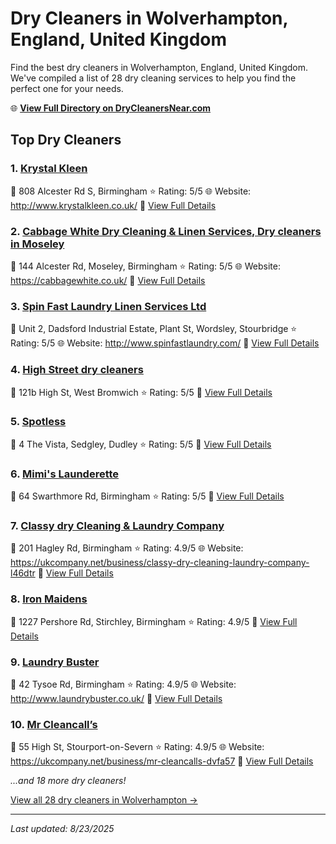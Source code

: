 # Dry Cleaners in Wolverhampton, England, United Kingdom

Find the best dry cleaners in Wolverhampton, England, United Kingdom. We've compiled a list of 28 dry cleaning services to help you find the perfect one for your needs.

🌐 **[View Full Directory on DryCleanersNear.com](https://drycleanersnear.com/city/United%20Kingdom/England/Wolverhampton)**

## Top Dry Cleaners

### 1. [Krystal Kleen](https://drycleanersnear.com/dryCleaner/68994eae3a581657721feffc/krystal-kleen)
📍 808 Alcester Rd S, Birmingham
⭐ Rating: 5/5
🌐 Website: http://www.krystalkleen.co.uk/
🔗 [View Full Details](https://drycleanersnear.com/dryCleaner/68994eae3a581657721feffc/krystal-kleen)

### 2. [Cabbage White Dry Cleaning & Linen Services, Dry cleaners in Moseley](https://drycleanersnear.com/dryCleaner/68994eb13a581657721ff0c2/cabbage-white-dry-cleaning-linen-services-dry-cleaners-in-moseley)
📍 144 Alcester Rd, Moseley, Birmingham
⭐ Rating: 5/5
🌐 Website: https://cabbagewhite.co.uk/
🔗 [View Full Details](https://drycleanersnear.com/dryCleaner/68994eb13a581657721ff0c2/cabbage-white-dry-cleaning-linen-services-dry-cleaners-in-moseley)

### 3. [Spin Fast Laundry Linen Services Ltd](https://drycleanersnear.com/dryCleaner/68994eb53a581657721ff171/spin-fast-laundry-linen-services-ltd)
📍 Unit 2, Dadsford Industrial Estate, Plant St, Wordsley, Stourbridge
⭐ Rating: 5/5
🌐 Website: http://www.spinfastlaundry.com/
🔗 [View Full Details](https://drycleanersnear.com/dryCleaner/68994eb53a581657721ff171/spin-fast-laundry-linen-services-ltd)

### 4. [High Street dry cleaners](https://drycleanersnear.com/dryCleaner/68994ebf3a581657721ff373/high-street-dry-cleaners)
📍 121b High St, West Bromwich
⭐ Rating: 5/5
🔗 [View Full Details](https://drycleanersnear.com/dryCleaner/68994ebf3a581657721ff373/high-street-dry-cleaners)

### 5. [Spotless](https://drycleanersnear.com/dryCleaner/68994ec93a581657721ff408/spotless)
📍 4 The Vista, Sedgley, Dudley
⭐ Rating: 5/5
🔗 [View Full Details](https://drycleanersnear.com/dryCleaner/68994ec93a581657721ff408/spotless)

### 6. [Mimi's Launderette](https://drycleanersnear.com/dryCleaner/68994ed33a581657721ff4df/mimi-s-launderette)
📍 64 Swarthmore Rd, Birmingham
⭐ Rating: 5/5
🔗 [View Full Details](https://drycleanersnear.com/dryCleaner/68994ed33a581657721ff4df/mimi-s-launderette)

### 7. [Classy dry Cleaning & Laundry Company](https://drycleanersnear.com/dryCleaner/68994ead3a581657721fefc5/classy-dry-cleaning-laundry-company)
📍 201 Hagley Rd, Birmingham
⭐ Rating: 4.9/5
🌐 Website: https://ukcompany.net/business/classy-dry-cleaning-laundry-company-l46dtr
🔗 [View Full Details](https://drycleanersnear.com/dryCleaner/68994ead3a581657721fefc5/classy-dry-cleaning-laundry-company)

### 8. [Iron Maidens](https://drycleanersnear.com/dryCleaner/68994eaf3a581657721ff037/iron-maidens)
📍 1227 Pershore Rd, Stirchley, Birmingham
⭐ Rating: 4.9/5
🔗 [View Full Details](https://drycleanersnear.com/dryCleaner/68994eaf3a581657721ff037/iron-maidens)

### 9. [Laundry Buster](https://drycleanersnear.com/dryCleaner/68994eb83a581657721ff1ec/laundry-buster)
📍 42 Tysoe Rd, Birmingham
⭐ Rating: 4.9/5
🌐 Website: http://www.laundrybuster.co.uk/
🔗 [View Full Details](https://drycleanersnear.com/dryCleaner/68994eb83a581657721ff1ec/laundry-buster)

### 10. [Mr Cleancall’s](https://drycleanersnear.com/dryCleaner/68994eba3a581657721ff287/mr-cleancall-s)
📍 55 High St, Stourport-on-Severn
⭐ Rating: 4.9/5
🌐 Website: https://ukcompany.net/business/mr-cleancalls-dvfa57
🔗 [View Full Details](https://drycleanersnear.com/dryCleaner/68994eba3a581657721ff287/mr-cleancall-s)


*...and 18 more dry cleaners!*

[View all 28 dry cleaners in Wolverhampton →](https://drycleanersnear.com/city/United%20Kingdom/England/Wolverhampton)

---

*Last updated: 8/23/2025*
